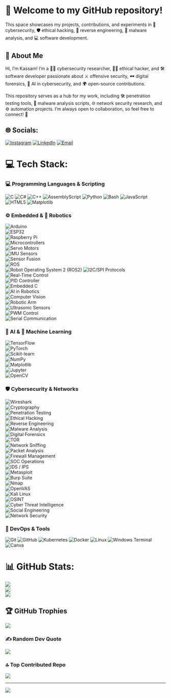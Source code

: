 # 🚀 Welcome to my GitHub repository!

This space showcases my projects, contributions, and experiments in 🔐 cybersecurity, 🛡 ethical hacking, 🔎 reverse engineering, 🦠 malware analysis, and 💻 software development.


## 👋 About Me

Hi, I’m Kassam! I’m a 🧑‍💻 cybersecurity researcher, 🕵️‍♂️ ethical hacker, and 🛠 software developer passionate about ⚔️ offensive security, 🕶 digital forensics, 🤖 AI in cybersecurity, and 🌍 open-source contributions.

This repository serves as a hub for my work, including 🛠 penetration testing tools, 🦠 malware analysis scripts, 🌐 network security research, and ⚙️ automation projects. I’m always open to collaboration, so feel free to connect! 🤝


## 🌐 Socials:
[![Instagram](https://img.shields.io/badge/Instagram-%23E4405F.svg?logo=Instagram&logoColor=white)](https://instagram.com/zedx.___) [![LinkedIn](https://img.shields.io/badge/LinkedIn-%230077B5.svg?logo=linkedin&logoColor=white)](https://linkedin.com/in/kassam-dakhlalah-2b44bb207/) [![Email](https://img.shields.io/badge/Email-D14836?logo=gmail&logoColor=white)](mailto:kassam.dakhlalah@outlook.com) 


# 💻 Tech Stack:

### 💻 Programming Languages & Scripting

![C](https://img.shields.io/badge/c-%2300599C.svg?style=for-the-badge&logo=c&logoColor=white)
![C#](https://img.shields.io/badge/c%23-%23239120.svg?style=for-the-badge&logo=csharp&logoColor=white)
![C++](https://img.shields.io/badge/c++-%2300599C.svg?style=for-the-badge&logo=c%2B%2B&logoColor=white)
![AssemblyScript](https://img.shields.io/badge/assembly%20script-%23000000.svg?style=for-the-badge&logo=assemblyscript&logoColor=white)
![Python](https://img.shields.io/badge/python-3670A0?style=for-the-badge&logo=python&logoColor=ffdd54)
![Bash](https://img.shields.io/badge/bash_script-%23121011.svg?style=for-the-badge&logo=gnu-bash&logoColor=white)
![JavaScript](https://img.shields.io/badge/javascript-%23323330.svg?style=for-the-badge&logo=javascript&logoColor=%23F7DF1E)
![HTML5](https://img.shields.io/badge/html5-%23E34F26.svg?style=for-the-badge&logo=html5&logoColor=white)
![Matplotlib](https://img.shields.io/badge/Matplotlib-%23ffffff.svg?style=for-the-badge&logo=Matplotlib&logoColor=black)


### ⚙️ Embedded & 🤖 Robotics
![Arduino](https://img.shields.io/badge/Arduino-%2300979D.svg?style=for-the-badge&logo=arduino&logoColor=white)  
![ESP32](https://img.shields.io/badge/ESP32-%23FF6F00.svg?style=for-the-badge&logo=espressif&logoColor=white)  
![Raspberry Pi](https://img.shields.io/badge/Raspberry%20Pi-C51A4A.svg?style=for-the-badge&logo=raspberry-pi&logoColor=white)  
![Microcontrollers](https://img.shields.io/badge/Microcontrollers-%23007396.svg?style=for-the-badge&logo=chip&logoColor=white)  
![Servo Motors](https://img.shields.io/badge/Servo%20Motors-%23F46C20.svg?style=for-the-badge&logo=gear&logoColor=white)  
![IMU Sensors](https://img.shields.io/badge/IMU%20Sensors-%231F8EFA.svg?style=for-the-badge&logo=sensors&logoColor=white)  
![Sensor Fusion](https://img.shields.io/badge/Sensor%20Fusion-%2300A0B0.svg?style=for-the-badge&logo=sensors&logoColor=white)  
![ROS](https://img.shields.io/badge/ROS-%230A0A0A.svg?style=for-the-badge&logo=ros&logoColor=white)  
![Robot Operating System 2 (ROS2)](https://img.shields.io/badge/ROS2-%23212121.svg?style=for-the-badge&logo=ros&logoColor=white) 
![I2C/SPI Protocols](https://img.shields.io/badge/I2C%20%2F%20SPI-%234285F4.svg?style=for-the-badge&logo=protocols.io&logoColor=white)  
![Real-Time Control](https://img.shields.io/badge/Real--Time%20Control-%23232F3E.svg?style=for-the-badge&logo=clockify&logoColor=white)  
![PID Controller](https://img.shields.io/badge/PID%20Controller-%23E65100.svg?style=for-the-badge&logo=linear&logoColor=white)  
![Embedded C](https://img.shields.io/badge/Embedded%20C-%2300599C.svg?style=for-the-badge&logo=c&logoColor=white)  
![AI in Robotics](https://img.shields.io/badge/AI%20in%20Robotics-%238E44AD.svg?style=for-the-badge&logo=openai&logoColor=white)  
![Computer Vision](https://img.shields.io/badge/Computer%20Vision-%234285F4.svg?style=for-the-badge&logo=opencv&logoColor=white)  
![Robotic Arm](https://img.shields.io/badge/Robotic%20Arm-%23B71C1C.svg?style=for-the-badge&logo=mechanical-arm&logoColor=white)  
![Ultrasonic Sensors](https://img.shields.io/badge/Ultrasonic%20Sensors-%23FFC107.svg?style=for-the-badge&logo=waves&logoColor=white)  
![PWM Control](https://img.shields.io/badge/PWM%20Control-%231B5E20.svg?style=for-the-badge&logo=signal&logoColor=white)  
![Serial Communication](https://img.shields.io/badge/Serial%20Comm-%23212121.svg?style=for-the-badge&logo=usb&logoColor=white)


### 🧠 AI & 🤖 Machine Learning
![TensorFlow](https://img.shields.io/badge/TensorFlow-%23FF6F00.svg?style=for-the-badge&logo=TensorFlow&logoColor=white)  
![PyTorch](https://img.shields.io/badge/PyTorch-%23EE4C2C.svg?style=for-the-badge&logo=PyTorch&logoColor=white)  
![Scikit-learn](https://img.shields.io/badge/Scikit--Learn-%23F7931E.svg?style=for-the-badge&logo=scikit-learn&logoColor=white)  
![NumPy](https://img.shields.io/badge/NumPy-%23013243.svg?style=for-the-badge&logo=numpy&logoColor=white)  
![Matplotlib](https://img.shields.io/badge/Matplotlib-%23FF4081.svg?style=for-the-badge&logo=matplotlib&logoColor=white)  
![Jupyter](https://img.shields.io/badge/Jupyter-%23F37626.svg?style=for-the-badge&logo=Jupyter&logoColor=white)  
![OpenCV](https://img.shields.io/badge/OpenCV-%2300485F.svg?style=for-the-badge&logo=opencv&logoColor=white)  


### 🛡️ Cybersecurity & Networks

![Wireshark](https://img.shields.io/badge/Wireshark-%231F69C4.svg?style=for-the-badge&logo=wireshark&logoColor=white)  
![Cryptography](https://img.shields.io/badge/Cryptography-%2300A0B0.svg?style=for-the-badge&logo=crypto&logoColor=white)  
![Penetration Testing](https://img.shields.io/badge/Penetration%20Testing-%233232C2.svg?style=for-the-badge&logo=key&logoColor=white)  
![Ethical Hacking](https://img.shields.io/badge/Ethical%20Hacking-%2300BFA5.svg?style=for-the-badge&logo=anonymous&logoColor=white)  
![Reverse Engineering](https://img.shields.io/badge/Reverse%20Engineering-%23232323.svg?style=for-the-badge&logo=inspect&logoColor=white)  
![Malware Analysis](https://img.shields.io/badge/Malware%20Analysis-%23B71C1C.svg?style=for-the-badge&logo=bug&logoColor=white)  
![Digital Forensics](https://img.shields.io/badge/Digital%20Forensics-%2300A1D8.svg?style=for-the-badge&logo=internet-explorer&logoColor=white)  
![TOR](https://img.shields.io/badge/TOR-%237E4798.svg?style=for-the-badge&logo=tor-project&logoColor=white)  
![Network Sniffing](https://img.shields.io/badge/Network%20Sniffing-%234285F4.svg?style=for-the-badge&logo=gnu&logoColor=white)  
![Packet Analysis](https://img.shields.io/badge/Packet%20Analysis-%231F2E88.svg?style=for-the-badge&logo=protocols.io&logoColor=white)  
![Firewall Management](https://img.shields.io/badge/Firewall%20Security-%23EF6C00.svg?style=for-the-badge&logo=fortinet&logoColor=white)  
![SOC Operations](https://img.shields.io/badge/SOC%20Operations-%233C3C3D.svg?style=for-the-badge&logo=cyberdefense&logoColor=white)  
![IDS / IPS](https://img.shields.io/badge/IDS%20%2F%20IPS-%23212529.svg?style=for-the-badge&logo=sensu&logoColor=white)  
![Metasploit](https://img.shields.io/badge/Metasploit-%231D1D1D.svg?style=for-the-badge&logo=metasploit&logoColor=white)  
![Burp Suite](https://img.shields.io/badge/Burp%20Suite-%23FF6F00.svg?style=for-the-badge&logo=owasp&logoColor=white)  
![Nmap](https://img.shields.io/badge/Nmap-%230068A6.svg?style=for-the-badge&logo=nmap&logoColor=white)  
![OpenVAS](https://img.shields.io/badge/OpenVAS-%2300AC94.svg?style=for-the-badge&logo=nessus&logoColor=white)  
![Kali Linux](https://img.shields.io/badge/Kali%20Linux-%23323232.svg?style=for-the-badge&logo=kalilinux&logoColor=white)  
![OSINT](https://img.shields.io/badge/OSINT-%23A020F0.svg?style=for-the-badge&logo=intelligence&logoColor=white)  
![Cyber Threat Intelligence](https://img.shields.io/badge/Cyber%20Threat%20Intel-%230087C5.svg?style=for-the-badge&logo=threat&logoColor=white)  
![Social Engineering](https://img.shields.io/badge/Social%20Engineering-%23F44336.svg?style=for-the-badge&logo=people&logoColor=white)  
![Network Security](https://img.shields.io/badge/Network%20Security-%230075B5.svg?style=for-the-badge&logo=networkx&logoColor=white)  


### 🔧 DevOps & Tools
![Git](https://img.shields.io/badge/git-%23F05033.svg?style=for-the-badge&logo=git&logoColor=white) 
![GitHub](https://img.shields.io/badge/github-%23121011.svg?style=for-the-badge&logo=github&logoColor=white) 
![Kubernetes](https://img.shields.io/badge/kubernetes-%23326ce5.svg?style=for-the-badge&logo=kubernetes&logoColor=white) 
![Docker](https://img.shields.io/badge/docker-%230db7ed.svg?style=for-the-badge&logo=docker&logoColor=white) 
![Linux](https://img.shields.io/badge/linux-%23FCC624.svg?style=for-the-badge&logo=linux&logoColor=black)
![Windows Terminal](https://img.shields.io/badge/Windows%20Terminal-%234D4D4D.svg?style=for-the-badge&logo=windows-terminal&logoColor=white) 
![Canva](https://img.shields.io/badge/Canva-%2300C4CC.svg?style=for-the-badge&logo=Canva&logoColor=white) 



# 📊 GitHub Stats:
![](https://github-readme-stats.vercel.app/api?username=kassam-99&theme=dark&hide_border=false&include_all_commits=false&count_private=false)<br/>
![](https://nirzak-streak-stats.vercel.app/?user=kassam-99&theme=dark&hide_border=false)<br/>
![](https://github-readme-stats.vercel.app/api/top-langs/?username=kassam-99&theme=dark&hide_border=false&include_all_commits=false&count_private=false&layout=compact)

## 🏆 GitHub Trophies
![](https://github-profile-trophy.vercel.app/?username=kassam-99&theme=ocean_dark&no-frame=false&no-bg=false&margin-w=4)

### ✍️ Random Dev Quote
![](https://quotes-github-readme.vercel.app/api?type=horizontal&theme=radical)

### 🔝 Top Contributed Repo
![](https://github-contributor-stats.vercel.app/api?username=kassam-99&limit=5&theme=dark&combine_all_yearly_contributions=true)

---
[![](https://visitcount.itsvg.in/api?id=kassam-99&icon=0&color=0)](https://visitcount.itsvg.in)

